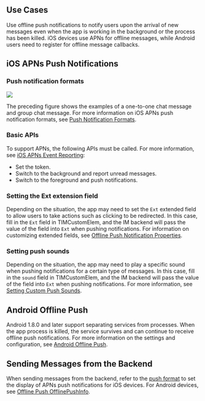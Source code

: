 ## Use Cases
Use offline push notifications to notify users upon the arrival of new messages even when the app is working in the background or the process has been killed. iOS devices use APNs for offline messages, while Android users need to register for offline message callbacks.

## iOS APNs Push Notifications
### Push notification formats

![](https://main.qcloudimg.com/raw/1563432f165349e680c7e3ebb05b546d.png)


The preceding figure shows the examples of a one-to-one chat message and group chat message.
For more information on iOS APNs push notification formats, see [Push Notification Formats](https://cloud.tencent.com/document/product/269/9154#.E9.80.9A.E7.94.A8.E6.8E.A8.E9.80.81.E8.A7.84.E5.88.99).

### Basic APIs
To support APNs, the following APIs must be called. For more information, see [iOS APNs Event Reporting](https://cloud.tencent.com/document/product/269/9154#.E5.AE.A2.E6.88.B7.E7.AB.AF.E5.AE.9E.E7.8E.B0-apns-.E6.8E.A8.E9.80.81):
- Set the token.
- Switch to the background and report unread messages.
- Switch to the foreground and push notifications.

### Setting the Ext extension field
Depending on the situation, the app may need to set the `Ext` extended field to allow users to take actions such as clicking to be redirected. In this case, fill in the `Ext` field in TIMCustomElem, and the IM backend will pass the value of the field into `Ext` when pushing notifications. For information on customizing extended fields, see [Offline Push Notification Properties](https://cloud.tencent.com/document/product/269/9154#.E6.AF.8F.E6.9D.A1.E7.A6.BB.E7.BA.BF.E6.8E.A8.E9.80.81.E5.B1.9E.E6.80.A7).

### Setting push sounds
Depending on the situation, the app may need to play a specific sound when pushing notifications for a certain type of messages. In this case, fill in the `sound` field in TIMCustomElem, and the IM backend will pass the value of the field into `Ext` when pushing notifications. For more information, see [Setting Custom Push Sounds](https://cloud.tencent.com/document/product/269/9154#.E8.AE.BE.E7.BD.AE.E8.87.AA.E5.B7.B1.E7.9A.84.E6.8E.A8.E9.80.81.E5.A3.B0.E9.9F.B3).

## Android Offline Push
Android 1.8.0 and later support separating services from processes. When the app process is killed, the service survives and can continue to receive offline push notifications. For more information on the settings and configuration, see [Android Offline Push](https://cloud.tencent.com/document/product/269/9234).

## Sending Messages from the Backend
When sending messages from the backend, refer to the [push format](https://cloud.tencent.com/document/product/269/9154#.E9.80.9A.E7.94.A8.E6.8E.A8.E9.80.81.E8.A7.84.E5.88.99) to set the display of APNs push notifications for iOS devices. For Android devices, see [Offline Push OfflinePushInfo](https://cloud.tencent.com/document/product/269/2720#.E7.A6.BB.E7.BA.BF.E6.8E.A8.E9.80.81-offlinepushinfo-.E8.AF.B4.E6.98.8E).
